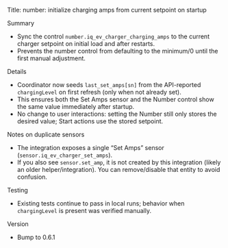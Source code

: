 Title: number: initialize charging amps from current setpoint on startup

Summary
- Sync the control `number.iq_ev_charger_charging_amps` to the current charger setpoint on initial load and after restarts.
- Prevents the number control from defaulting to the minimum/0 until the first manual adjustment.

Details
- Coordinator now seeds `last_set_amps[sn]` from the API-reported `chargingLevel` on first refresh (only when not already set).
- This ensures both the Set Amps sensor and the Number control show the same value immediately after startup.
- No change to user interactions: setting the Number still only stores the desired value; Start actions use the stored setpoint.

Notes on duplicate sensors
- The integration exposes a single “Set Amps” sensor (`sensor.iq_ev_charger_set_amps`).
- If you also see `sensor.set_amp`, it is not created by this integration (likely an older helper/integration). You can remove/disable that entity to avoid confusion.

Testing
- Existing tests continue to pass in local runs; behavior when `chargingLevel` is present was verified manually.

Version
- Bump to 0.6.1

